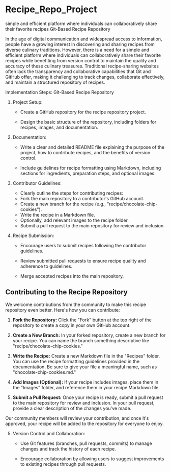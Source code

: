 # Recipe_Repo_Project
simple and efficient platform where individuals can collaboratively share their favorite recipes
Git-Based Recipe Repository

In the age of digital communication and widespread access to information, people have a growing interest in discovering and sharing recipes from diverse culinary traditions. However, there is a need for a simple and efficient platform where individuals can collaboratively share their favorite recipes while benefiting from version control to maintain the quality and accuracy of these culinary treasures. Traditional recipe-sharing websites often lack the transparency and collaborative capabilities that Git and GitHub offer, making it challenging to track changes, collaborate effectively, and maintain a structured repository of recipes.

Implementation Steps: Git-Based Recipe Repository


1. Project Setup:

   - Create a GitHub repository for the recipe repository project.

   - Design the basic structure of the repository, including folders for recipes, images, and documentation.


2. Documentation:

   - Write a clear and detailed README file explaining the purpose of the project, how to contribute recipes, and the benefits of version control.

   - Include guidelines for recipe formatting using Markdown, including sections for ingredients, preparation steps, and optional images.


3. Contributor Guidelines:

     - Clearly outline the steps for contributing recipes:
     - Fork the main repository to a contributor's GitHub account.
     - Create a new branch for the recipe (e.g., "recipe/chocolate-chip-cookies").
     - Write the recipe in a Markdown file.
     - Optionally, add relevant images to the recipe folder.
     - Submit a pull request to the main repository for review and inclusion.


4. Recipe Submission:

   - Encourage users to submit recipes following the contributor guidelines.

   - Review submitted pull requests to ensure recipe quality and adherence to guidelines.

   - Merge accepted recipes into the main repository.

## Contributing to the Recipe Repository

We welcome contributions from the community to make this recipe repository even better. Here's how you can contribute:

1. **Fork the Repository:** Click the "Fork" button at the top right of the repository to create a copy in your own GitHub account.

2. **Create a New Branch:** In your forked repository, create a new branch for your recipe. You can name the branch something descriptive like "recipe/chocolate-chip-cookies."

3. **Write the Recipe:** Create a new Markdown file in the "Recipes" folder. You can use the recipe formatting guidelines provided in the documentation. Be sure to give your file a meaningful name, such as "chocolate-chip-cookies.md."

4. **Add Images (Optional):** If your recipe includes images, place them in the "Images" folder, and reference them in your recipe Markdown file.

5. **Submit a Pull Request:** Once your recipe is ready, submit a pull request to the main repository for review and inclusion. In your pull request, provide a clear description of the changes you've made.

Our community members will review your contribution, and once it's approved, your recipe will be added to the repository for everyone to enjoy.


5. Version Control and Collaboration:

   - Use Git features (branches, pull requests, commits) to manage changes and track the history of each recipe.

   - Encourage collaboration by allowing users to suggest improvements to existing recipes through pull requests.

